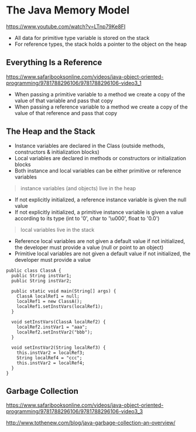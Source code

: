 # The Java Memory Model

https://www.youtube.com/watch?v=LTnp79Ke8FI

- All data for primitive type variable is stored on the stack
- For reference types, the stack holds a pointer to the object on the heap

## Everything Is a Reference

https://www.safaribooksonline.com/videos/java-object-oriented-programming/9781788296106/9781788296106-video3_1

- When passing a primitive variable to a method we create a copy of the value of that variable and pass that copy
- When passing a reference variable to a method we create a copy of the value of that reference and pass that copy

## The Heap and the Stack

- Instance variables are declared in the Class (outside methods, constructors & initialization blocks)
- Local variables are declared in methods or constructors or initialization blocks
- Both instance and local variables can be either primitive or reference variables

> instance variables (and objects) live in the heap

- If not explicitly initialized, a reference instance variable is given the null value
- If not explicitly initialized, a primitive instance variable is given a value according to its type (int to '0', char to '\u000', float to '0.0')

> local variables live in the stack

- Reference local variables are not given a default value if not initialized, the developer must provide a value (null or point to an object)
- Primitive local variables are not given a default value if not initialized, the developer must provide a value

```
public class ClassA {
  public String instVar1;
  public String instVar2;

  public static void main(String[] args) {
    ClassA localRef1 = null;
    localRef1 = new ClassA();
    localRef1.setInstVars(localRef1);
  }

  void setInstVars(ClassA localRef2) {
    localRef2.instVar1 = "aaa";
    localRef2.setInstVar2("bbb");
  }

  void setInstVar2(String localRef3) {
    this.instVar2 = localRef3;
    String localRef4 = "ccc";
    this.instVar2 = localRef4;
  }
}
```

## Garbage Collection

https://www.safaribooksonline.com/videos/java-object-oriented-programming/9781788296106/9781788296106-video3_3

http://www.tothenew.com/blog/java-garbage-collection-an-overview/
